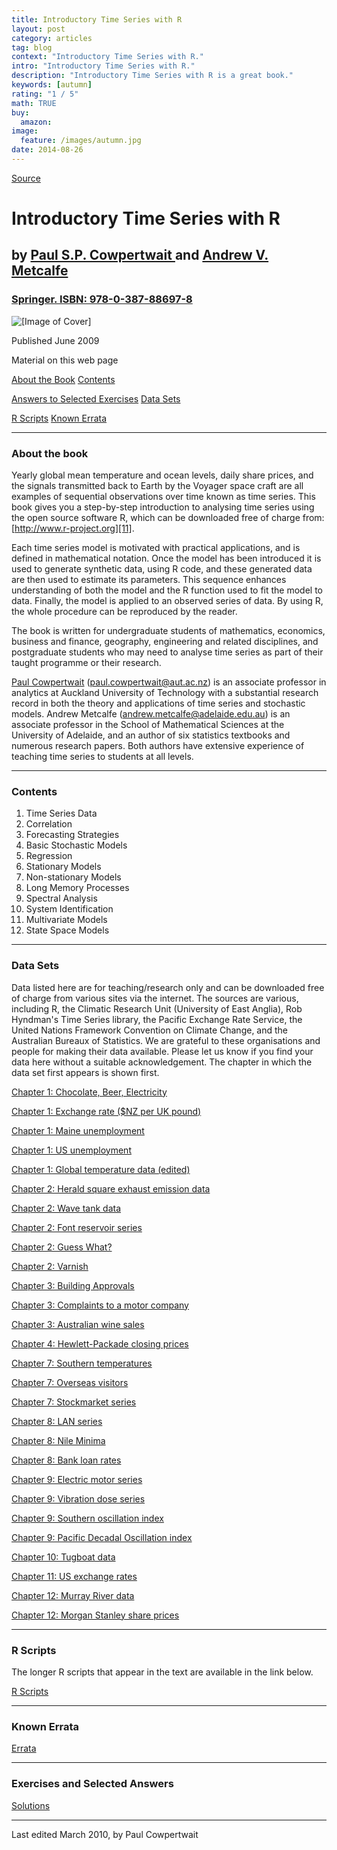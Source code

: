 ```yaml
---
title: Introductory Time Series with R
layout: post
category: articles
tag: blog
context: "Introductory Time Series with R."
intro: "Introductory Time Series with R."
description: "Introductory Time Series with R is a great book."
keywords: [autumn]
rating: "1 / 5"
math: TRUE
buy:
  amazon: 
image:
  feature: /images/autumn.jpg
date: 2014-08-26
---
```

[Source](http://elena.aut.ac.nz/~pcowpert/ts/ "Permalink to Introductory Time Series with R")


# Introductory Time Series with R

## by [Paul S.P. Cowpertwait ][1] and [Andrew V. Metcalfe][2]

### [Springer. ISBN: 978-0-387-88697-8][3]

![\[Image of Cover\]][4]

Published June 2009

Material on this web page

[About the Book][5]
[Contents][6]

[Answers to Selected Exercises][7]
[Data Sets][8]

[R Scripts][9]
[Known Errata][10]

* * *

### About the book

Yearly global mean temperature and ocean levels, daily share prices, and the signals transmitted back to Earth by the Voyager space craft are all examples of sequential observations over time known as time series. This book gives you a step-by-step introduction to analysing time series using the open source software R, which can be downloaded free of charge from: [http://www.r-project.org][11].

Each time series model is motivated with practical applications, and is defined in mathematical notation. Once the model has been introduced it is used to generate synthetic data, using R code, and these generated data are then used to estimate its parameters. This sequence enhances understanding of both the model and the R function used to fit the model to data. Finally, the model is applied to an observed series of data. By using R, the whole procedure can be reproduced by the reader.

The book is written for undergraduate students of mathematics, economics, business and finance, geography, engineering and related disciplines, and postgraduate students who may need to analyse time series as part of their taught programme or their research.

[Paul Cowpertwait][1] ([paul.cowpertwait@aut.ac.nz][12]) is an associate professor in analytics at Auckland University of Technology with a substantial research record in both the theory and applications of time series and stochastic models. Andrew Metcalfe ([andrew.metcalfe@adelaide.edu.au][13]) is an associate professor in the School of Mathematical Sciences at the University of Adelaide, and an author of six statistics textbooks and numerous research papers. Both authors have extensive experience of teaching time series to students at all levels.

* * *

### Contents

1. Time Series Data
2. Correlation
3. Forecasting Strategies
4. Basic Stochastic Models
5. Regression
6. Stationary Models
7. Non-stationary Models
8. Long Memory Processes
9. Spectral Analysis
10. System Identification
11. Multivariate Models
12. State Space Models

* * *

### Data Sets

Data listed here are for teaching/research only and can be downloaded free of charge from various sites via the internet. The sources are various, including R, the Climatic Research Unit (University of East Anglia), Rob Hyndman's Time Series library, the Pacific Exchange Rate Service, the United Nations Framework Convention on Climate Change, and the Australian Bureaux of Statistics. We are grateful to these organisations and people for making their data available. Please let us know if you find your data here without a suitable acknowledgement. The chapter in which the data set first appears is shown first.

[ Chapter 1: Chocolate, Beer, Electricity][14]

[ Chapter 1: Exchange rate ($NZ per UK pound)][15]

[ Chapter 1: Maine unemployment][16]

[ Chapter 1: US unemployment][17]

[ Chapter 1: Global temperature data (edited)][18]

[ Chapter 2: Herald square exhaust emission data][19]

[ Chapter 2: Wave tank data][20]

[ Chapter 2: Font reservoir series][21]

[ Chapter 2: Guess What?][22]

[ Chapter 2: Varnish][23]

[ Chapter 3: Building Approvals][24]

[ Chapter 3: Complaints to a motor company][25]

[ Chapter 3: Australian wine sales][26]

[ Chapter 4: Hewlett-Packade closing prices][27]

[ Chapter 7: Southern temperatures][28]

[ Chapter 7: Overseas visitors][29]

[ Chapter 7: Stockmarket series][30]

[ Chapter 8: LAN series][31]

[ Chapter 8: Nile Minima][32]

[ Chapter 8: Bank loan rates][33]

[ Chapter 9: Electric motor series][34]

[ Chapter 9: Vibration dose series][35]

[ Chapter 9: Southern oscillation index][36]

[ Chapter 9: Pacific Decadal Oscillation index][37]

[ Chapter 10: Tugboat data][38]

[ Chapter 11: US exchange rates][39]

[ Chapter 12: Murray River data][40]

[ Chapter 12: Morgan Stanley share prices][41]

* * *

### R Scripts

The longer R scripts that appear in the text are available in the link below.

[ R Scripts][42]

* * *

### Known Errata

[ Errata][43]

* * *

### Exercises and Selected Answers

[ Solutions][44]

* * *

Last edited March 2010, by Paul Cowpertwait

[1]: http://elena.aut.ac.nz/~pcowpert
[2]: http://www.adelaide.edu.au/directory/andrew.metcalfe
[3]: http://www.springer.com/statistics/statistical+theory+and+methods/book/978-0-387-88697-8
[4]: http://elena.aut.ac.nz/cover-large.gif
[5]: http://elena.aut.ac.nz#About
[6]: http://elena.aut.ac.nz#Contents
[7]: http://elena.aut.ac.nz#Exercises
[8]: http://elena.aut.ac.nz#Data
[9]: http://elena.aut.ac.nz#RScripts
[10]: http://elena.aut.ac.nz#Errata
[11]: http://www.r-project.org/
[12]: mailto:paul.cowpertwait%40aut.ac.nz
[13]: mailto:andrew.metcalfe%40adelaide.edu.au
[14]: http://elena.aut.ac.nz/cbe.dat
[15]: http://elena.aut.ac.nz/pounds_nz.dat
[16]: http://elena.aut.ac.nz/Maine.dat
[17]: http://elena.aut.ac.nz/USunemp.dat
[18]: http://elena.aut.ac.nz/global.dat
[19]: http://elena.aut.ac.nz/Herald.dat
[20]: http://elena.aut.ac.nz/wave.dat
[21]: http://elena.aut.ac.nz/Fontdsdt.dat
[22]: http://elena.aut.ac.nz/guesswhat.dat
[23]: http://elena.aut.ac.nz/varnish.dat
[24]: http://elena.aut.ac.nz/ApprovActiv.dat
[25]: http://elena.aut.ac.nz/motororg.dat
[26]: http://elena.aut.ac.nz/wine.dat
[27]: http://elena.aut.ac.nz/HP.txt
[28]: http://elena.aut.ac.nz/stemp.dat
[29]: http://elena.aut.ac.nz/osvisit.dat
[30]: http://elena.aut.ac.nz/stockmarket.dat
[31]: http://elena.aut.ac.nz/LAN.txt
[32]: http://elena.aut.ac.nz/Nilemin.txt
[33]: http://elena.aut.ac.nz/mprime.txt
[34]: http://elena.aut.ac.nz/imotor.txt
[35]: http://elena.aut.ac.nz/zdd.txt
[36]: http://elena.aut.ac.nz/soi.txt
[37]: http://elena.aut.ac.nz/pdo.txt
[38]: http://elena.aut.ac.nz/leg4.dat
[39]: http://elena.aut.ac.nz/us_rates.dat
[40]: http://elena.aut.ac.nz/Murray.txt
[41]: http://elena.aut.ac.nz/MorgStan.dat
[42]: http://elena.aut.ac.nz/scripts.R
[43]: http://elena.aut.ac.nz/errata.pdf
[44]: http://elena.aut.ac.nz/solutions.pdf
  